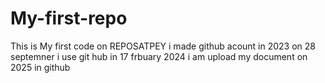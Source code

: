 # My-first-repo
This is My first code on REPOSATPEY
i made github acount in 2023 
on 28 septemner
i use git hub in 17 frbuary 2024
i am upload my document on 2025 in github

